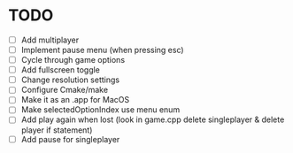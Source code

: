 # TODO

- [ ] Add multiplayer
- [ ] Implement pause menu (when pressing esc)
- [ ] Cycle through game options
- [ ] Add fullscreen toggle
- [ ] Change resolution settings
- [ ] Configure Cmake/make
- [ ] Make it as an .app for MacOS
- [ ] Make selectedOptionIndex use menu enum
- [ ] Add play again when lost (look in game.cpp delete singleplayer & delete player if statement)
- [ ] Add pause for singleplayer